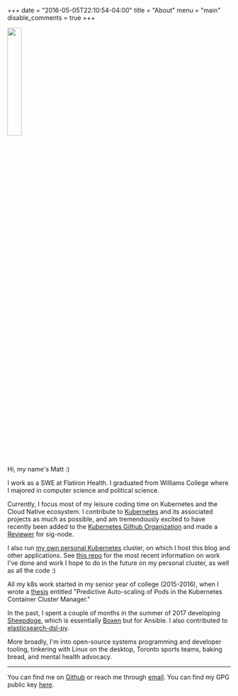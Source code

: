 +++
date = "2016-05-05T22:10:54-04:00"
title = "About"
menu = "main"
disable_comments = true
+++

<img src="/img/avatar.png" style="height:25%; width:25%;"/>

Hi, my name's Matt :)

I work as a SWE at Flatiron Health. I graduated from Williams
College where I majored in computer science and political science.

Currently, I focus most of my leisure coding time on Kubernetes and the Cloud
Native ecosystem. I contribute to [Kubernetes](https://github.com/kubernetes/kubernetes) and
its associated projects as much as possible, and am tremendously excited to have
recently been added to the [Kubernetes Github Organization](https://github.com/kubernetes)
and made a [Reviewer](https://github.com/kubernetes/kubernetes/commit/269cd63e15031de6efed05f5d63d5403f7f010c4)
for sig-node.

I also run [my own personal Kubernetes](http://mattjmcnaughton.com/post/a-kubernetes-of-ones-own-part-0/)
cluster, on which I host this blog and other applications.
See [this repo](https://github.com/mattjmcnaughton/personal-k8s)
for the most recent information on work I've done and work I hope to do in the
future on my personal cluster, as well as all the code :)

All my k8s work started in my senior year of college (2015-2016), when I wrote a
[thesis](https://github.com/mattjmcnaughton/thesis) entitled "Predictive
Auto-scaling of Pods in the Kubernetes Container Cluster Manager."

In the past, I spent a couple of months in the summer of 2017 developing
[Sheepdoge](https://github.com/sheepdoge), which is essentially [Boxen](https://github.com/boxen)
but for Ansible. I also contributed to [elasticsearch-dsl-py](https://github.com/elastic/elasticsearch-dsl-py).

More broadly, I'm into open-source systems programming and developer tooling,
tinkering with Linux on the desktop, Toronto sports teams, baking bread, and mental health advocacy.

<hr />

You can find me on [Github](https://github.com/mattjmcnaughton)
or reach me through [email](mailto:me@mattjmcnaughton.com).
You can find my GPG public key [here](/mattjmcnaughton.pub.asc).
